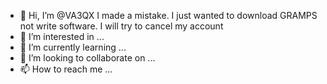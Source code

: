 - 👋 Hi, I’m @VA3QX I made a mistake.  I just wanted to download GRAMPS not write software. I will try to cancel my account
- 👀 I’m interested in ...
- 🌱 I’m currently learning ...
- 💞️ I’m looking to collaborate on ...
- 📫 How to reach me ...

<!---
VA3QX/VA3QX is a ✨ special ✨ repository because its `README.md` (this file) appears on your GitHub profile.
You can click the Preview link to take a look at your changes.
--->

